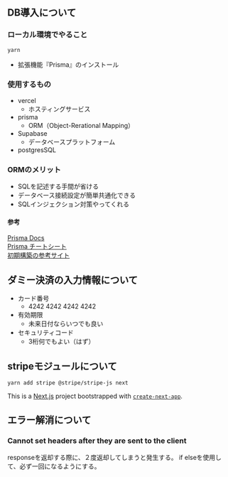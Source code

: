 ## DB導入について

### ローカル環境でやること
```bash
yarn 
```
- 拡張機能『Prisma』のインストール 

### 使用するもの
- vercel
  - ホスティングサービス
- prisma
  - ORM（Object-Rerational Mapping）
- Supabase
  - データベースプラットフォーム
- postgresSQL

### ORMのメリット
- SQLを記述する手間が省ける
- データベース接続設定が簡単共通化できる
- SQLインジェクション対策やってくれる

#### 参考
[Prisma Docs](https://www.prisma.io/docs/concepts/components/prisma-client/crud#include-related-records)  
[Prisma チートシート](https://qiita.com/koffee0522/items/92be1826f1a150bfe62e)  
[初期構築の参考サイト](https://vercel.com/guides/nextjs-prisma-postgres)



## ダミー決済の入力情報について
- カード番号
  - 4242 4242 4242 4242
- 有効期限
  - 未来日付ならいつでも良い
- セキュリティコード
  - 3桁何でもよい（はず）

## stripeモジュールについて
```basn
yarn add stripe @stripe/stripe-js next
```

This is a [Next.js](https://nextjs.org/) project bootstrapped with [`create-next-app`](https://github.com/vercel/next.js/tree/canary/packages/create-next-app).


## エラー解消について

### Cannot set headers after they are sent to the client
responseを返却する際に、２度返却してしまうと発生する。
if elseを使用して、必ず一回になるようにする。
